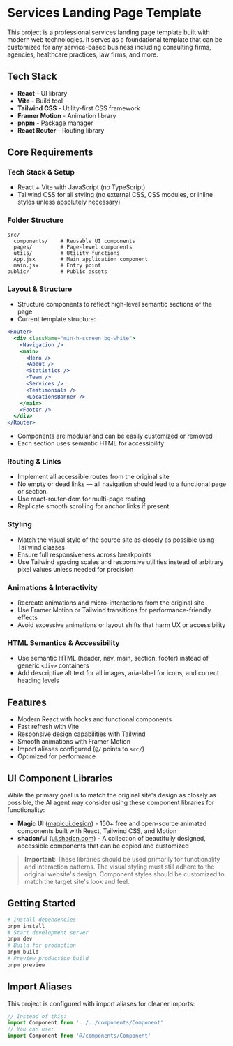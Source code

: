 # Services Landing Page Template
This project is a professional services landing page template built with modern web technologies. It serves as a foundational template that can be customized for any service-based business including consulting firms, agencies, healthcare practices, law firms, and more.

## Tech Stack
- **React** - UI library
- **Vite** - Build tool
- **Tailwind CSS** - Utility-first CSS framework
- **Framer Motion** - Animation library
- **pnpm** - Package manager
- **React Router** - Routing library

## Core Requirements

### Tech Stack & Setup
- React + Vite with JavaScript (no TypeScript)
- Tailwind CSS for all styling (no external CSS, CSS modules, or inline styles unless absolutely necessary)

### Folder Structure
```
src/
  components/    # Reusable UI components
  pages/         # Page-level components
  utils/         # Utility functions
  App.jsx        # Main application component
  main.jsx       # Entry point
public/          # Public assets
```

### Layout & Structure
- Structure components to reflect high-level semantic sections of the page
- Current template structure:
```jsx
<Router>
  <div className="min-h-screen bg-white">
    <Navigation />
    <main>
      <Hero />
      <About />
      <Statistics />
      <Team />
      <Services />
      <Testimonials />
      <LocationsBanner />
    </main>
    <Footer />
  </div>
</Router>
```
- Components are modular and can be easily customized or removed
- Each section uses semantic HTML for accessibility

### Routing & Links
- Implement all accessible routes from the original site
- No empty or dead links — all navigation should lead to a functional page or section
- Use react-router-dom for multi-page routing
- Replicate smooth scrolling for anchor links if present

### Styling
- Match the visual style of the source site as closely as possible using Tailwind classes
- Ensure full responsiveness across breakpoints
- Use Tailwind spacing scales and responsive utilities instead of arbitrary pixel values unless needed for precision

### Animations & Interactivity
- Recreate animations and micro-interactions from the original site
- Use Framer Motion or Tailwind transitions for performance-friendly effects
- Avoid excessive animations or layout shifts that harm UX or accessibility

### HTML Semantics & Accessibility
- Use semantic HTML (header, nav, main, section, footer) instead of generic `<div>` containers
- Add descriptive alt text for all images, aria-label for icons, and correct heading levels

## Features
- Modern React with hooks and functional components
- Fast refresh with Vite
- Responsive design capabilities with Tailwind
- Smooth animations with Framer Motion
- Import aliases configured (`@/` points to `src/`)
- Optimized for performance

## UI Component Libraries
While the primary goal is to match the original site's design as closely as possible, the AI agent may consider using these component libraries for functionality:
- **Magic UI** ([magicui.design](https://magicui.design/)) - 150+ free and open-source animated components built with React, Tailwind CSS, and Motion
- **shadcn/ui** ([ui.shadcn.com](https://ui.shadcn.com/)) - A collection of beautifully designed, accessible components that can be copied and customized

> **Important**: These libraries should be used primarily for functionality and interaction patterns. The visual styling must still adhere to the original website's design. Component styles should be customized to match the target site's look and feel.

## Getting Started
```bash
# Install dependencies
pnpm install
# Start development server
pnpm dev
# Build for production
pnpm build
# Preview production build
pnpm preview
```

## Import Aliases
This project is configured with import aliases for cleaner imports:
```javascript
// Instead of this:
import Component from '../../components/Component'
// You can use:
import Component from '@/components/Component'
```